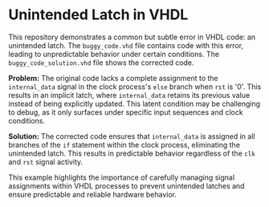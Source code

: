 # Unintended Latch in VHDL

This repository demonstrates a common but subtle error in VHDL code: an unintended latch. The `buggy_code.vhd` file contains code with this error, leading to unpredictable behavior under certain conditions.  The `buggy_code_solution.vhd` file shows the corrected code. 

**Problem:** The original code lacks a complete assignment to the `internal_data` signal in the clock process's `else` branch when `rst` is '0'.  This results in an implicit latch, where `internal_data` retains its previous value instead of being explicitly updated.  This latent condition may be challenging to debug, as it only surfaces under specific input sequences and clock conditions.

**Solution:** The corrected code ensures that `internal_data` is assigned in all branches of the `if` statement within the clock process, eliminating the unintended latch. This results in predictable behavior regardless of the `clk` and `rst` signal activity.

This example highlights the importance of carefully managing signal assignments within VHDL processes to prevent unintended latches and ensure predictable and reliable hardware behavior.